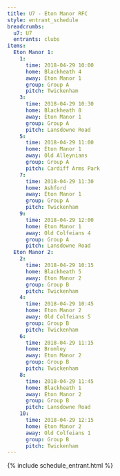 ```yaml
---
title: U7 - Eton Manor RFC
style: entrant_schedule
breadcrumbs:
  u7: U7
  entrants: clubs
items:
  Eton Manor 1:
    1:
      time: 2018-04-29 10:00
      home: Blackheath 4
      away: Eton Manor 1
      group: Group A
      pitch: Twickenham
    3:
      time: 2018-04-29 10:30
      home: Blackheath 8
      away: Eton Manor 1
      group: Group A
      pitch: Lansdowne Road
    5:
      time: 2018-04-29 11:00
      home: Eton Manor 1
      away: Old Alleynians
      group: Group A
      pitch: Cardiff Arms Park
    7:
      time: 2018-04-29 11:30
      home: Ashford
      away: Eton Manor 1
      group: Group A
      pitch: Twickenham
    9:
      time: 2018-04-29 12:00
      home: Eton Manor 1
      away: Old Colfeians 4
      group: Group A
      pitch: Lansdowne Road
  Eton Manor 2:
    2:
      time: 2018-04-29 10:15
      home: Blackheath 5
      away: Eton Manor 2
      group: Group B
      pitch: Twickenham
    4:
      time: 2018-04-29 10:45
      home: Eton Manor 2
      away: Old Colfeians 5
      group: Group B
      pitch: Twickenham
    6:
      time: 2018-04-29 11:15
      home: Bromley
      away: Eton Manor 2
      group: Group B
      pitch: Twickenham
    8:
      time: 2018-04-29 11:45
      home: Blackheath 1
      away: Eton Manor 2
      group: Group B
      pitch: Lansdowne Road
    10:
      time: 2018-04-29 12:15
      home: Eton Manor 2
      away: Old Colfeians 1
      group: Group B
      pitch: Twickenham
---
```


{% include schedule_entrant.html %}
